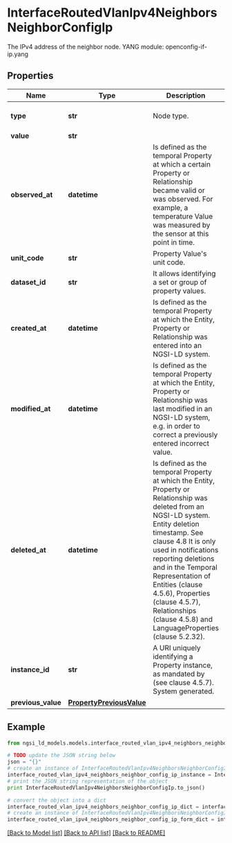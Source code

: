 # InterfaceRoutedVlanIpv4NeighborsNeighborConfigIp

The IPv4 address of the neighbor node.  YANG module: openconfig-if-ip.yang 

## Properties

Name | Type | Description | Notes
------------ | ------------- | ------------- | -------------
**type** | **str** | Node type.  | [optional] [default to 'Property']
**value** | **str** |  | 
**observed_at** | **datetime** | Is defined as the temporal Property at which a certain Property or Relationship became valid or was observed. For example, a temperature Value was measured by the sensor at this point in time.  | [optional] 
**unit_code** | **str** | Property Value&#39;s unit code.  | [optional] 
**dataset_id** | **str** | It allows identifying a set or group of property values.  | [optional] 
**created_at** | **datetime** | Is defined as the temporal Property at which the Entity, Property or Relationship was entered into an NGSI-LD system.  | [optional] [readonly] 
**modified_at** | **datetime** | Is defined as the temporal Property at which the Entity, Property or Relationship was last modified in an NGSI-LD system, e.g. in order to correct a previously entered incorrect value.  | [optional] [readonly] 
**deleted_at** | **datetime** | Is defined as the temporal Property at which the Entity, Property or Relationship was deleted from an NGSI-LD system.  Entity deletion timestamp. See clause 4.8 It is only used in notifications reporting deletions and in the Temporal Representation of Entities (clause 4.5.6), Properties (clause 4.5.7), Relationships (clause 4.5.8) and LanguageProperties (clause 5.2.32).  | [optional] [readonly] 
**instance_id** | **str** | A URI uniquely identifying a Property instance, as mandated by (see clause 4.5.7). System generated.  | [optional] [readonly] 
**previous_value** | [**PropertyPreviousValue**](PropertyPreviousValue.md) |  | [optional] 

## Example

```python
from ngsi_ld_models.models.interface_routed_vlan_ipv4_neighbors_neighbor_config_ip import InterfaceRoutedVlanIpv4NeighborsNeighborConfigIp

# TODO update the JSON string below
json = "{}"
# create an instance of InterfaceRoutedVlanIpv4NeighborsNeighborConfigIp from a JSON string
interface_routed_vlan_ipv4_neighbors_neighbor_config_ip_instance = InterfaceRoutedVlanIpv4NeighborsNeighborConfigIp.from_json(json)
# print the JSON string representation of the object
print InterfaceRoutedVlanIpv4NeighborsNeighborConfigIp.to_json()

# convert the object into a dict
interface_routed_vlan_ipv4_neighbors_neighbor_config_ip_dict = interface_routed_vlan_ipv4_neighbors_neighbor_config_ip_instance.to_dict()
# create an instance of InterfaceRoutedVlanIpv4NeighborsNeighborConfigIp from a dict
interface_routed_vlan_ipv4_neighbors_neighbor_config_ip_form_dict = interface_routed_vlan_ipv4_neighbors_neighbor_config_ip.from_dict(interface_routed_vlan_ipv4_neighbors_neighbor_config_ip_dict)
```
[[Back to Model list]](../README.md#documentation-for-models) [[Back to API list]](../README.md#documentation-for-api-endpoints) [[Back to README]](../README.md)


